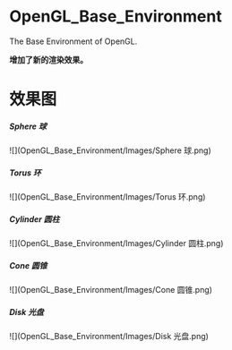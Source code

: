 # OpenGL_Base_Environment
The Base Environment of OpenGL.

**增加了新的渲染效果。**


# 效果图
##### Sphere 球
![](OpenGL_Base_Environment/Images/Sphere 球.png)
##### Torus 环
![](OpenGL_Base_Environment/Images/Torus 环.png) 
##### Cylinder 圆柱
![](OpenGL_Base_Environment/Images/Cylinder 圆柱.png)
##### Cone 圆锥
![](OpenGL_Base_Environment/Images/Cone 圆锥.png)
##### Disk 光盘
![](OpenGL_Base_Environment/Images/Disk 光盘.png)